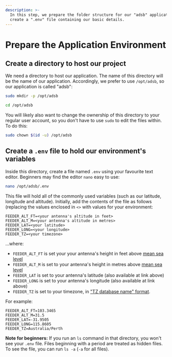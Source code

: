 ```yaml
---
description: >-
  In this step, we prepare the folder structure for our "adsb" application, and
  create a ".env" file containing our basic details.
---
```


# Prepare the Application Environment

## Create a directory to host our project

We need a directory to host our application. The name of this directory will be the name of our application. Accordingly, we prefer to use `/opt/adsb`, so our application is called "adsb":

```bash
sudo mkdir -p /opt/adsb
```

```bash
cd /opt/adsb
```

You will likely also want to change the ownership of this directory to your regular user account, so you don't have to use `sudo` to edit the files within. To do this:

```bash
sudo chown $(id -u) /opt/adsb
```

## Create a `.env` file to hold our environment's variables

Inside this directory, create a file named `.env` using your favourite text editor. Beginners may find the editor `nano` easy to use:

```bash
nano /opt/adsb/.env
```

This file will hold all of the commonly used variables \(such as our latitude, longitude and altitude\). Initially, add the contents of the file as follows \(replacing the values enclosed in `<>` with values for your environment:

```text
FEEDER_ALT_FT=<your antenna's altitude in feet>
FEEDER_ALT_M=<your antenna's altitude in metres>
FEEDER_LAT=<your latitude>
FEEDER_LONG=<your longitude>
FEEDER_TZ=<your timezone>
```

...where:

* `FEEDER_ALT_FT` is set your your antenna's height in feet above [mean sea level](https://www.freemaptools.com/elevation-finder.htm)
* `FEEDER_ALT_M` is set to your antenna's height in metres above [mean sea level](https://www.freemaptools.com/elevation-finder.htm)
* `FEEDER_LAT` is set to your antenna's latitude (also available at link above)
* `FEEDER_LONG` is set to your antenna's longitude (also available at link above)
* `FEEDER_TZ` is set to your timezone, in ["TZ database name" format](https://en.wikipedia.org/wiki/List_of_tz_database_time_zones).

For example:

```text
FEEDER_ALT_FT=103.3465
FEEDER_ALT_M=31.5
FEEDER_LAT=-31.9505
FEEDER_LONG=115.8605
FEEDER_TZ=Australia/Perth
```

**Note for beginners:** If you run an `ls` command in that directory, you won't see your `.env` file. Files beginning with a period are treated as hidden files. To see the file, you can run `ls -a` \(`-a` for all files\).
